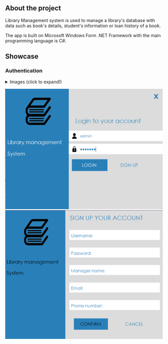 ## About the project

Library Management system is used to manage a library's database with data such as book's details, student's information or loan history of a book.

The app is built on Microsoft Windows Form .NET Framework with the main programming language is C#.

## Showcase

### Authentication

<details>
    <summary>Images (click to expand!)</summary>

    ![Login](/Images/Login.png "Login")
    ![Sign Up](/Images/SignUp.png "Sign up")

</details>

![Login](/Images/Login.png "Login")
![Sign Up](/Images/SignUp.png "Sign up")
